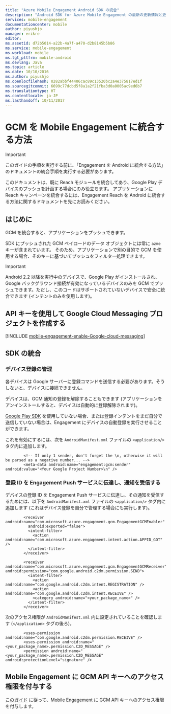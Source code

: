 ```yaml
---
title: "Azure Mobile Engagement Android SDK の統合"
description: "Android SDK for Azure Mobile Engagement の最新の更新情報と更新手順について"
services: mobile-engagement
documentationcenter: mobile
author: piyushjo
manager: erikre
editor: 
ms.assetid: d72b5014-a22b-4a7f-a470-d2b8145b5b86
ms.service: mobile-engagement
ms.workload: mobile
ms.tgt_pltfrm: mobile-android
ms.devlang: Java
ms.topic: article
ms.date: 10/10/2016
ms.author: piyushjo
ms.openlocfilehash: 0282abbf44406cac89c13520bc2a4e375817ed1f
ms.sourcegitcommit: 6699c77dcbd5f8a1a2f21fba3d0a0005ac9ed6b7
ms.translationtype: HT
ms.contentlocale: ja-JP
ms.lasthandoff: 10/11/2017
---
```

# <a name="how-to-integrate-gcm-with-mobile-engagement"></a>GCM を Mobile Engagement に統合する方法
> [!IMPORTANT]
> このガイドの手順を実行する前に、「Engagement を Android に統合する方法」のドキュメントの統合手順を実行する必要があります。
> 
> このドキュメントは、既に Reach モジュールを統合してあり、Google Play デバイスのプッシュを計画する場合にのみ役立ちます。 アプリケーションに Reach キャンペーンを統合するには、Engagement Reach を Android に統合する方法に関するドキュメントを先にお読みください。
> 
> 

## <a name="introduction"></a>はじめに
GCM を統合すると、アプリケーションをプッシュできます。

SDK にプッシュされた GCM ペイロードのデータ オブジェクトには常に `azme` キーが含まれています。 そのため、アプリケーションで別の目的で GCM を使用する場合、そのキーに基づいてプッシュをフィルター処理できます。

> [!IMPORTANT]
> Android 2.2 以降を実行中のデバイスで、Google Play がインストールされ、Google バックグラウンド接続が有効になっているデバイスのみを GCM でプッシュできます。ただし、このコードはサポートされていないデバイスで安全に統合できます (インテントのみを使用します)。
> 
> 

## <a name="create-a-google-cloud-messaging-project-with-api-key"></a>API キーを使用して Google Cloud Messaging プロジェクトを作成する
[!INCLUDE [mobile-engagement-enable-Google-cloud-messaging](../../includes/mobile-engagement-enable-google-cloud-messaging.md)]

## <a name="sdk-integration"></a>SDK の統合
### <a name="managing-device-registrations"></a>デバイス登録の管理
各デバイスは Google サーバーに登録コマンドを送信する必要があります。そうしないと、デバイスに接続できません。

デバイスは、GCM 通知の登録を解除することもできます (アプリケーションをアンインストールすると、デバイスは自動的に登録解除されます)。

[Google Play SDK] を使用していない場合、または登録インテントをまだ自分で送信していない場合は、Engagement にデバイスの自動登録を実行させることができます。

これを有効にするには、次を `AndroidManifest.xml` ファイルの `<application/>` タグ内に追加します。

            <!-- If only 1 sender, don't forget the \n, otherwise it will be parsed as a negative number... -->
            <meta-data android:name="engagement:gcm:sender" android:value="<Your Google Project Number>\n" />

### <a name="communicate-registration-id-to-the-engagement-push-service-and-receive-notifications"></a>登録 ID を Engagement Push サービスに伝達し、通知を受信する
デバイスの登録 ID を Engagement Push サービスに伝達し、その通知を受信するためには、以下を `AndroidManifest.xml` ファイルの `<application/>` タグ内に追加します (これはデバイス登録を自分で管理する場合にも実行します)。

            <receiver android:name="com.microsoft.azure.engagement.gcm.EngagementGCMEnabler"
              android:exported="false">
              <intent-filter>
                <action android:name="com.microsoft.azure.engagement.intent.action.APPID_GOT" />
              </intent-filter>
            </receiver>

            <receiver android:name="com.microsoft.azure.engagement.gcm.EngagementGCMReceiver" android:permission="com.google.android.c2dm.permission.SEND">
              <intent-filter>
                <action android:name="com.google.android.c2dm.intent.REGISTRATION" />
                <action android:name="com.google.android.c2dm.intent.RECEIVE" />
                <category android:name="<your_package_name>" />
              </intent-filter>
            </receiver>

次のアクセス権限が `AndroidManifest.xml` 内に設定されていることを確認します (`</application>` タグの後ろ)。

            <uses-permission android:name="com.google.android.c2dm.permission.RECEIVE" />
            <uses-permission android:name="<your_package_name>.permission.C2D_MESSAGE" />
            <permission android:name="<your_package_name>.permission.C2D_MESSAGE" android:protectionLevel="signature" />

## <a name="grant-mobile-engagement-access-to-your-gcm-api-key"></a>Mobile Engagement に GCM API キーへのアクセス権限を付与する
[このガイド](mobile-engagement-android-get-started.md#grant-mobile-engagement-access-to-your-gcm-api-key) に従って、Mobile Engagement に GCM API キーへのアクセス権限を付与します。

[Google Play SDK]:https://developers.google.com/cloud-messaging/android/start

